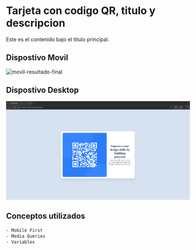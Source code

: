 # Tarjeta con codigo QR, titulo y descripcion

Este es el contenido bajo el título principal.

## Dispostivo Movil
![movil-resultado-final](./images/movil-final-result.png)
## Dispostivo Desktop
![desktop-resultado-final](./images/desktop-final-result.png)

## Conceptos utilizados

    - Mobile First
    - Media Queries
    - Variables